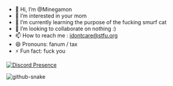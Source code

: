 - 👋 Hi, I’m @Minegamon
- 👀 I’m interested in your mom
- 🌱 I’m currently learning the purpose of the fucking smurf cat
- 💞️ I’m looking to collaborate on nothing :)
- 📫 How to reach me : idontcare@stfu.org
- 😄 Pronouns: fanum / tax
- ⚡ Fun fact: fuck you

[![Discord Presence](https://lanyard.cnrad.dev/api/998008076198236230)](https://discord.com/users/998008076198236230)

<picture>
  <source media="(prefers-color-scheme: dark)" srcset="https://raw.githubusercontent.com/ArcadeProgram/ArcadeProgram/output/github-contribution-grid-snake-dark.svg" />
  <source media="(prefers-color-scheme: light)" srcset="https://raw.githubusercontent.com/ArcadeProgram/ArcadeProgram/output/github-snake.svg" />
  <img alt="github-snake" src="github-snake.svg" />
</picture>
